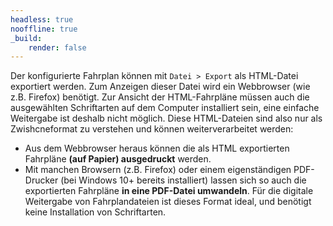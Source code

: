 ```yaml
---
headless: true
nooffline: true
_build:
    render: false
---
```


Der konfigurierte Fahrplan können mit `Datei > Export` als HTML-Datei exportiert werden. Zum Anzeigen dieser Datei wird ein Webbrowser (wie z.B. Firefox) benötigt. Zur Ansicht der HTML-Fahrpläne müssen auch die ausgewählten Schriftarten auf dem Computer installiert sein, eine einfache Weitergabe ist deshalb nicht möglich. Diese HTML-Dateien sind also nur als Zwishcneformat zu verstehen und können weiterverarbeitet werden:

* Aus dem Webbrowser heraus können die als HTML exportierten Fahrpläne **(auf Papier) ausgedruckt** werden.
* Mit manchen Browsern (z.B. Firefox) oder einem eigenständigen PDF-Drucker (bei Windows 10+ bereits installiert) lassen sich so auch die exportierten Fahrpläne **in eine PDF-Datei umwandeln**. Für die digitale Weitergabe von Fahrplandateien ist dieses Format ideal, und benötigt keine Installation von Schriftarten.
